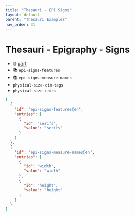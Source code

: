 ```yaml
---
title: "Thesauri - EPI Signs"
layout: default
parent: "Thesauri Examples"
nav_order: 31
---
```


# Thesauri - Epigraphy - Signs

- 🌐 [part](https://github.com/vedph/cadmus-epigraphy/blob/master/docs/epi-signs.md)
- 📚 `epi-signs-features`
- 📚 `epi-signs-measure-names`
- `physical-size-dim-tags`
- `physical-size-units`

```json
[
  {
    "id": "epi-signs-features@en",
    "entries": [
      {
        "id": "serifs",
        "value": "serifs"
      }
    ]
  },
  {
    "id": "epi-signs-measure-names@en",
    "entries": [
      {
        "id": "width",
        "value": "width"
      },
      {
        "id": "height",
        "value": "height"
      }
    ]
  }
]
```
